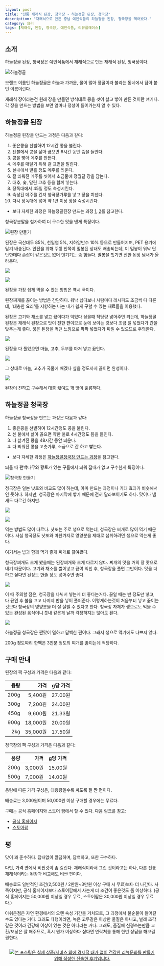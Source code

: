```yaml
---
layout: post
title: "전통 재래식 된장, 청국장 - 하늘정골 된장, 청국장"
description: "재래식으로 만든 충남 예인식품의 하늘정골 된장, 청국장을 먹어봤다."
category: 요리
tags: [재래식, 된장, 청국장, 예인식품, 리뷰플레이스]
---
```


## 소개

하늘정골 된장, 청국장은
예인식품에서 재래식으로 만든 재래식 된장, 청국장이다.

![하늘정골](http://yia0124.cafe24.com/img/img_mainimg.jpg)

브랜드 이름인 하늘정골은
하늘과 가까운, 물이 많아 정골이라 불리는 동네에서 담아 붙인 이름이란다.

재래식 장이라는건 원래 장을 만들던 방식대로
콩을 씻어 삶고 빻아 만든 것이란 얘기다.
각 장을 만드는 방법을 보면 얼마나 정성이 들어가는지 알 수 있다.



## 하늘정골 된장

하늘정골 된장을 만드는 과정은 다음과 같다:

1. 좋은콩을 선별하여 12시간 콩을 불린다.
2. 센불에서 콩을 삶아 끓으면 6시간 동안 뜸을 들인다.
3. 콩을 빻아 메주를 만든다.
4. 메주를 매달기 위해 겉 표면을 말린다.
5. 실내에서 열흘 정도 메주를 띄운다.
6. 잘 띄워진 메주를 씻어서 소금물에 정월달 장을 담는다.
7. 대추, 숯, 말린 고추 등을 함께 넣는다.
8. 장독대에서 45일 정도 숙성시킨다.
9. 숙성된 메주를 건져 청국장가루를 넣고 장을 치댄다.
10. 다시 장독대에 넣어 약 1년 이상 장을 숙성시킨다.

* 보다 자세한 과정은 하늘정골된장 만드는 과정 [1](http://blog.naver.com/yia0124/220665277555), [2](http://blog.naver.com/yia0124/220681458682)를 참고한다.

청국장분말을 첨가하여 더 구수한 맛을 낸게 특징이다.

![된장 만들기](https://lh3.googleusercontent.com/-24VOMoAJj4Y/WaQ0VWSHiKI/AAAAAAAAWlk/CjSR40YlBPIiDccFkStpleDga4LLvHnPgCE0YBhgL/w640/skysoybean-1.jpg)

된장은 국산대두 85%, 천일염 5%, 지하암반수 10% 등으로 만들어지며,
PET 용기에 담겨 배송된다.
안전을 위해 뚜껑 안쪽이 밀봉된 상태도 배송되는데,
이 밀봉이 워낙 단단한데다 손잡이 같은것도 없어 벗기기는 좀 힘들다.
밀봉을 벗기면 진한 된장 냄새가 올라온다.

![](https://lh3.googleusercontent.com/w4v6eoqrSIud_mO_g5evTJxY-F9CEDyTz1zFzaxi5CXjyWIg_lhG8pUgtVDK8sfLyAheLYXpcW2zsg=s640)

![](https://lh3.googleusercontent.com/utq_OTbpHu-zzlWex29cJSTRWxYBjnKSvSwNPM6UMWORWrW1Ac7nBCZNsF3hfpu0uv6qKMDB2T9vfw=s640)

된장을 가장 쉽게 먹을 수 있는 방법은 역시 국이다.

된장찌개를 끓이는 방법은 간단하다.
워낙 쉽다보니 사람마다 레시피도 조금씩 다 다른데,
'대충한 요리'를 지향하는 나는 내가 쉽게 구할 수 있는 재료들을 이용했다.

된장은 고기와 채소를 넣고 끓이다가 익었다 싶을때 적당량 넣어주면 되는데,
하늘정골 된장은 재래식 된장으로 맛이 진한 편이므로
눈에 보이는 것보다 조금 덜 넣었다가 간을 맞추는게 좋다.
묽은 된장을 먹던 느낌으로 팍팍 넣었다가 짜질 수 있으므로 주의한다.

![](https://lh3.googleusercontent.com/ARc0-nu9JWScn5_ryarj98udji6IrLJSFoltHyl6-w0llyJ0AJ73ZkpXCCudjXm7G59suqmBION4ug=s640)

된장을 다 풀었으면
마늘, 고추, 두부를 마저 넣고 끓인다.

![](https://lh3.googleusercontent.com/7cInOzQnZ5Lyng6r17U7WndkD7n-k3BQ18UC9TluhkAGozh-8pAwDGHpRx4U3E8t1oDOw6Jsgt5q7w=s640)

그 상태로 마늘, 고추가 국물에 배겠다 싶을 정도까지 끓이면 완성이다.

![](https://lh3.googleusercontent.com/z46tq0a3Tp3-UpxrvSJ4_9Q4C_Z8VMrh7Jpe3HJKc-Shx52NTGtnJ00SdRjcKzsPC_v5-mXGKcZpDw=s640)

된장이 진하고 구수해서
대충 끓여도 꽤 맛이 훌륭하다.



## 하늘정골 청국장

하늘정골 청국장을 만드는 과정은 다음과 같다:

1. 좋은콩을 선별하여 12시간정도 콩을 불린다.
2. 센 불에서 삶아 끓으면 약한 불로 4시간정도 뜸을 들인다.
3. 다 삶겨진 콩을 48시간 동안 띄운다.
4. 다 띄워진 콩을 고춧가루, 소금으로 간 하고 빻는다.

* 보다 자세한 과정은 [하늘정골청국장 만드는 과정](http://blog.naver.com/yia0124/220699331219)을 참고한다.

띄울 때 편백나무와 황토가 있는 구들에서 띄워 잡내가 없고 구수한게 특징이다.

![청국장 만들기](https://lh3.googleusercontent.com/-UCyA4UfOXRg/WaQwUwPiEDI/AAAAAAAAWlM/R2CmTHj3mx4ZLZvwOxq70QuFKfMw4Qc4gCE0YBhgL/w640/skysoybean-2.jpg)

청국장은 일본 낫토와 비교도 많이 하는데,
아마 만드는 과정이나 기대 효과가 비슷해서인 듯하다.
하지만, 청국장은 마지막에 빻기 때문에 전혀 달라보이기도 하다.
맛이나 냄새도 다르긴 하지만.

![](https://lh3.googleusercontent.com/3TG0DEVn5eI7OmtCvDwaU7tdQNNsRm9TBeI7He99P9OlL532R4kb1xM8X5Wv0X0VUHpdKut7BcLzbQ=s640)

![](https://lh3.googleusercontent.com/D4UWC94TDLbZTl7ZxFBD7gl0tJFHR_Ih3dl0MondMnkSOOzmviB6fsRsxvq3V592J5llJJzBXbfbcQ=s640)

먹는 방법도 많이 다르다.
낫또는 주로 생으로 먹는데, 청국장은 찌개로 많이 먹기 때문이다.
사실 청국장도 낫또와 마찬가지로 영양분을 제대로 섭취하려면 생으로 먹는게 좋다.

여기서는 밥과 함께 먹기 좋게 찌개로 끓여봤다.

청국장찌개도 크게 봤을때는 된장찌개와 크게 다르지 않다.
찌개의 맛을 거의 장 맛으로 내기 때문이다.
고기와 채소를 썰어넣고 끓여 익힌 후, 청국장을 풀면 그만이다.
맛을 더하고 싶다면 된장도 한술 정도 넣어주면 좋다.

![](https://lh3.googleusercontent.com/Lo6408ntAbRIs0n_hn6C0rn-ydNrfWlIhLgAaRUt2gdWFXLSjc8r0TeTGRd_zApYGp6eWN1SF_I61Q=s640)

이 때 주의할 점은,
청국장을 나눠서 넣는게 더 좋다는거다.
끓일 때는 반 정도만 넣고,
다 끓인 후 불을 끄고 나머지 반을 넣어 풀어준다.
이렇게하는것이 처음부터 넣고 끓이는 것보다 청국장의 영양분을 더 잘 살릴 수 있다고 한다.
청국장 자체가 생으로도 먹을 수 있는 완성된 음식이니 풋내 같은게 날까 걱정하지는 않아도 된다.

![](https://lh3.googleusercontent.com/s0gdVo_Hj7-V5WPe_F-oTZBsTJJLOnllPqPaUpPrTmQQa8wmaZDhbZtMmAMMLNjY3FUTMyEsrzU5zg=s640)

하늘정골 청국장은 짠맛이 덜하고 담백한 편이다.
그래서 생으로 먹기에도 나쁘지 않다.

200g 정도짜리 한팩은 3인분 정도의 찌개를 끓이는데 적당하다.



## 구매 안내

된장의 팩 구성과 가격은 다음과 같다:

용량 | 가격     | g당 가격
----:|---------:|:-------:
200g |  5,400원 | 27.00원
300g |  7,200원 | 24.00원
450g |  9,600원 | 21.33원
900g | 18,000원 | 20.00원
 2kg | 35,000원 | 17.50원

청국장의 팩 구성과 가격은 다음과 같다:

용량 | 가격    | g당 가격
----:|--------:|:-------:
200g | 3,000원 | 15.00원
500g | 7,000원 | 14.00원

용량에 따른 가격 구성은, 대용량일수록 싸도록 잘 짠 편이다.

배송료는 3,000원이며 50,000원 이상 구매할 경우에는 무료다.

구매는 공식 홈페이지와 스토어 팜에서 할 수 있다.
다음 링크를 참고:

- [공식 홈페이지](http://www.하늘정골된장.com/)
- [스토어팜](http://storefarm.naver.com/skysoybean)



## 평

맛이 꽤 준수하다.
잡내없이 깔끔하며, 담백하고, 또한 구수하다.

다만, 가격 면에서 비싼것이 좀 걸린다.
재래식이라서 그런 것이라고는 하나,
다른 전통 재래식이라는 된장과 비교해도 비싼 편이다.

배송료도 일반적인 조건(2,500원 / 2만원~3만원 이상 구매 시 무료)보다 더 나간다.
사족이지만, 공식 홈페이지보다 스토어팜에서 사는게 더 조건이 좋은것도 좀 이상하다.
(공식 홈페이지는 50,000원 이상일 경우 무료, 스토어팜은 30,000원 이상일 경우 무료다.)

아쉬운점은 자연 환경에서의 오랜 숙성 기간을 거치므로,
그 과정에서 불순물이 들어갈 수도 있다는 거다.
그래도 다행이라면, 녹은 고무같은 이상한 물질은 아니고,
벌레 조각 같은 것이라 건강에 이상이 있는 것은 아니라는 거다.
그래도, 품질에 신경쓰는만큼 교환/보상은 잘 해주므로,
혹시 뭔가 이상하다 싶다면 연락처를 통해 한번 상담을 해보길 권한다.



<div style="text-align: center; padding: 1em;"><a href="http://reviewplace.co.kr/detail.php?number=9456" target="_blank"><img src="http://reviewplace.co.kr/blog_traffic.php?key=OTQ1NnxyZXpub2E%3D" border="0" alt="본 포스팅은 실제 상품/서비스 외에 경제적 대가 없이 건강한 리뷰문화를 만들기 위해 작성한 진솔한 후기입니다."></a></div>
